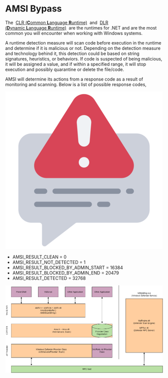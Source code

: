 # AMSI Bypass
The  [CLR (**C**ommon **L**anguage **R**untime)](https://docs.microsoft.com/en-us/dotnet/standard/clr)  and  [DLR (**D**ynamic **L**anguage **R**untime)](https://docs.microsoft.com/en-us/dotnet/framework/reflection-and-codedom/dynamic-language-runtime-overview)  are the runtimes for .NET and are the most common you will encounter when working with Windows systems.

A runtime detection measure will scan code before execution in the runtime and determine if it is malicious or not. Depending on the detection measure and technology behind it, this detection could be based on string signatures, heuristics, or behaviors. If code is suspected of being malicious, it will be assigned a value, and if within a specified range, it will stop execution and possibly quarantine or delete the file/code.

AMSI will determine its actions from a response code as a result of monitoring and scanning. Below is a list of possible response codes,

![](AMSI%20Bypass/29a13a3e9b0d64542dc9951a49ddda.png)

*   AMSI\_RESULT\_CLEAN = 0
*   AMSI\_RESULT\_NOT\_DETECTED = 1
*   AMSI\_RESULT\_BLOCKED\_BY\_ADMIN\_START = 16384
*   AMSI\_RESULT\_BLOCKED\_BY\_ADMIN\_END = 20479
*   AMSI\_RESULT\_DETECTED = 32768

![](AMSI%20Bypass/35e16d45ce27145fcdf231fdb8dcb3.png)
